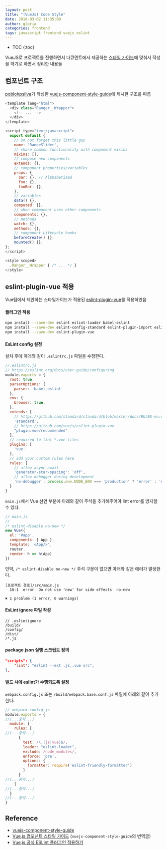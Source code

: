 ```yaml
---
layout: post
title: "(VueJs) Code Style"
date: 2018-03-02 11:35:00
author: gloria
categories: frontend
tags: javascript frontend vuejs eslint
---
```


* TOC
{:toc}

VueJS로 프로젝트를 진행하면서 다큐먼트에서 제공하는 [스타일 가이드](https://kr.vuejs.org/v2/style-guide/)에 맞춰서 작성을 하기로 하면서 정리한 내용들

## 컴포넌트 구조
[poblohpsilva](https://github.com/pablohpsilva)가 작성한
[vuejs-component-style-guide](https://github.com/pablohpsilva/vuejs-component-style-guide)에 제시한 구조를 따름
```javascript
<template lang="html">
  <div class="Ranger__Wrapper">
    <!-- ... -->
  </div>
</template>

<script type="text/javascript">
  export default {
    // Do not forget this little guy
    name: 'RangeSlider',
    // share common functionality with component mixins
    mixins: [],
    // compose new components
    extends: {},
    // component properties/variables
    props: {
      bar: {}, // Alphabetized
      foo: {},
      fooBar: {},
    },
    // variables
    data() {},
    computed: {},
    // when component uses other components
    components: {},
    // methods
    watch: {},
    methods: {},
    // component Lifecycle hooks
    beforeCreate() {},
    mounted() {},
};
</script>

<style scoped>
  .Ranger__Wrapper { /* ... */ }
</style>
```

## eslint-plugin-vue 적용
Vue팀에서 제안하는 스타일가이드가 적용된 [eslint-plugin-vue](https://github.com/vuejs/eslint-plugin-vue)를 적용하였음

#### 플러그인 적용
```bash
npm install --save-dev eslint eslint-loader babel-eslint
npm install --save-dev eslint-config-standard eslint-plugin-import eslint-plugin-node eslint-plugin-promise eslint-plugin-standard eslint-friendly-formatter
npm install --save-dev eslint-plugin-vue
```

#### EsLint config 설정
설치 후에 아래와 같이 `.eslintrc.js` 파일을 수정한다.
```javascript
//.eslintrc.js
// https://eslint.org/docs/user-guide/configuring
module.exports = {
  root: true,
  parserOptions: {
    parser: 'babel-eslint'
  },
  env: {
    browser: true,
  },
  extends: [
    // https://github.com/standard/standard/blob/master/docs/RULES-en.md
    'standard',
    // https://github.com/vuejs/eslint-plugin-vue
    "plugin:vue/recommended"
  ],
  // required to lint *.vue files
  plugins: [
    'vue'
  ],
  // add your custom rules here
  rules: {
    // allow async-await
    'generator-star-spacing': 'off',
    // allow debugger during development
    'no-debugger': process.env.NODE_ENV === 'production' ? 'error' : 'off'
  }
}
```

`main.js`에서 Vue 선언 부분에 아래와 같이 주석을 추가해주어야 lint error를 방지할 수 있다.
```javascript
// main.js
//
/* eslint-disable no-new */
new Vue({
  el: '#app',
  components: { App },
  template: '<App/>',
  router,
  render: h => h(App)
})
```

만약, `/* eslint-disable no-new */` 주석 구문이 없으면 아래와 같은 에러가 발생한다.
```
[프로젝트 경로]/src/main.js
  16:1  error  Do not use 'new' for side effects  no-new

✖ 1 problem (1 error, 0 warnings)
```

#### EsLint ignore 파일 작성
```
// .eslintignore
/build/
/config/
/dist/
/*.js
```

#### package.json 실행 스크립트 정의
```json
"scripts": {
    "lint": "eslint --ext .js,.vue src",
},
```

#### 빌드 시에 eslint가 수행되도록 설정
`webpack.config.js` 또는 `/build/webpack.base.conf.js` 파일에 아래와 같이 추가한다.
```javascript
// webpack.config.js
module.exports = {
//(...중략...)
  module: {
    rules: [
//(...중략...)
      {
        test: /\.(js|vue)$/,
        loader: "eslint-loader",
        exclude: /node_modules/,
        enforce: 'pre',
        options: {
          formatter: require('eslint-friendly-formatter')
        }
      }
//(...중략...)      
    ]
//(...중략...)    
  }
//(...중략...)
}
```


## Reference
- [vuejs-component-style-guide](https://github.com/pablohpsilva/vuejs-component-style-guide)
- [Vue.js 컴포넌트 스타일 가이드](http://vuejs.kr/jekyll/update/2017/03/13/vuejs-component-style-guide/) (`vuejs-component-style-guide`의 번역글)
- [Vue.js 공식 ESLint 플러그인 적용하기](http://vuejs.kr/vue/eslint/2017/12/03/eslint-plugin-vue/)
